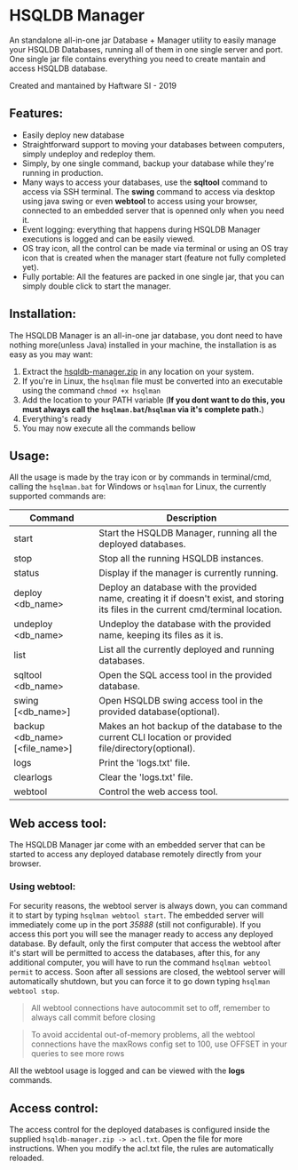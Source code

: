 # HSQLDB Manager
An standalone all-in-one jar Database + Manager utility to easily manage your HSQLDB Databases, running all of them in one single server and port.
One single jar file contains everything you need to create mantain and access HSQLDB database.

Created and mantained by Haftware SI - 2019

## Features:

- Easily deploy new database
- Straightforward support to moving your databases between computers, simply undeploy and redeploy them.
- Simply, by one single command, backup your database while they're running in production.
- Many ways to access your databases, use the **sqltool** command to access via SSH terminal. The **swing** command to access via desktop using java swing or even **webtool** to access using your browser, connected to an embedded server that is openned only when you need it.
- Event logging: everything that happens during HSQLDB Manager executions is logged and can be easily viewed.
- OS tray icon, all the control can be made via terminal or using an OS tray icon that is created when the manager start (feature not fully completed yet).
- Fully portable: All the features are packed in one single jar, that you can simply double click to start the manager.

## Installation:
The HSQLDB Manager is an all-in-one jar database, you dont need to have nothing more(unless Java) installed in your machine, the installation is as easy as you may want:

1. Extract the [hsqldb-manager.zip](https://github.com/IvoFritsch/hsqldb-manager/raw/master/hsqldb-manager.zip) in any location on your system.
2. If you're in Linux, the `hsqlman` file must be converted into an executable using the command `chmod +x hsqlman`
3. Add the location to your PATH variable (**If you dont want to do this, you must always call the `hsqlman.bat`/`hsqlman` via it's complete path.**)
4. Everything's ready
5. You may now execute all the commands bellow

## Usage:

All the usage is made by the tray icon or by commands in terminal/cmd, calling the `hsqlman.bat` for Windows or `hsqlman` for Linux, the currently supported commands are:

| Command  | Description |
| --------------- | ----------- |
| start | Start the HSQLDB Manager, running all the deployed databases. |
| stop | Stop all the running HSQLDB instances. |
| status | Display if the manager is currently running. |
| deploy <db_name> | Deploy an database with the provided name, creating it if doesn't exist, and storing its files in the current cmd/terminal location. |
| undeploy <db_name> | Undeploy the database with the provided name, keeping its files as it is. |
| list | List all the currently deployed and running databases. |
| sqltool <db_name> | Open the SQL access tool in the provided database. |
| swing [<db_name>] | Open HSQLDB swing access tool in the provided database(optional). |
| backup <db_name> [<file_name>] | Makes an hot backup of the database to the current CLI location or provided file/directory(optional). |
| logs | Print the 'logs.txt' file. |
| clearlogs | Clear the 'logs.txt' file. |
| webtool | Control the web access tool. |

## Web access tool:
The HSQLDB Manager jar come with an embedded server that can be started to access any deployed database remotely directly from your browser.

### Using webtool:
For security reasons, the webtool server is always down, you can command it to start by typing  `hsqlman webtool start`. The embedded server will immediately come up in the port *35888* (still not configurable).
If you access this port you will see the manager ready to access any deployed database.
By default, only the first computer that access the webtool after it's start will be permitted to access the databases, after this, for any additional computer, you will have to run the command `hsqlman webtool permit` to access.
Soon after all sessions are closed, the webtool server will automatically shutdown, but you can force it to go down typing `hsqlman webtool stop`.
> All webtool connections have autocommit set to off, remember to always call commit before closing

> To avoid accidental out-of-memory problems, all the webtool connections have the maxRows config set to 100, use OFFSET in your queries to see more rows

All the webtool usage is logged and can be viewed with the **logs** commands.

## Access control:

The access control for the deployed databases is configured inside the supplied `hsqldb-manager.zip -> acl.txt`. 
Open the file for more instructions.
When you modify the acl.txt file, the rules are automatically reloaded.
